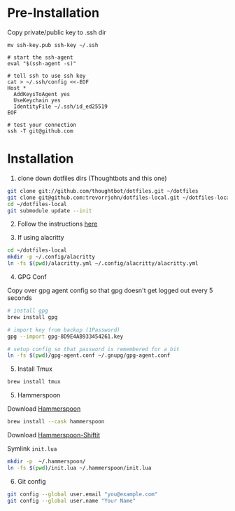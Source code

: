 # Pre-Installation

Copy private/public key to .ssh dir

```
mv ssh-key.pub ssh-key ~/.ssh

# start the ssh-agent
eval "$(ssh-agent -s)"

# tell ssh to use ssh key
cat > ~/.ssh/config <<-EOF
Host *
  AddKeysToAgent yes
  UseKeychain yes
  IdentityFile ~/.ssh/id_ed25519
EOF

# test your connection
ssh -T git@github.com
```

# Installation

1. clone down dotfiles dirs (Thoughtbots and this one)

```bash
git clone git://github.com/thoughtbot/dotfiles.git ~/dotfiles
git clone git@github.com:trevorrjohn/dotfiles-local.git ~/dotfiles-local
cd ~/dotfiles-local
git submodule update --init
```

2. Follow the instructions [here](https://github.com/thoughtbot/dotfiles#install)

3. If using alacritty

```bash
cd ~/dotfiles-local
mkdir -p ~/.config/alacritty
ln -fs $(pwd)/alacritty.yml ~/.config/alacritty/alacritty.yml
```

4. GPG Conf

Copy over gpg agent config so that gpg doesn't get logged out every 5 seconds

```bash
# install gpg
brew install gpg

# import key from backup (1Password)
gpg --import gpg-8D9E4AB933454261.key

# setup config so that password is remembered for a bit
ln -fs $(pwd)/gpg-agent.conf ~/.gnupg/gpg-agent.conf
```

5. Install Tmux

```bash
brew install tmux
```

5. Hammerspoon

Download [Hammerspoon](https://www.hammerspoon.org)

```bash
brew install --cask hammerspoon
```

Download [Hammerspoon-Shiftit](https://github.com/peterklijn/hammerspoon-shiftit)

Symlink `init.lua`

```bash
mkdir -p  ~/.hammerspoon/
ln -fs $(pwd)/init.lua ~/.hammerspoon/init.lua
```

6. Git config

```sh
git config --global user.email "you@example.com"
git config --global user.name "Your Name"
```


